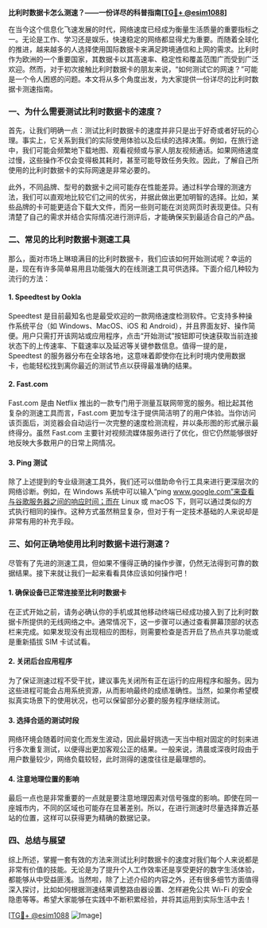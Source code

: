 **比利时数据卡怎么测速？——一份详尽的科普指南[[TG💪+ @esim1088](https://t.me/s/esim1088)]**

在当今这个信息化飞速发展的时代，网络速度已经成为衡量生活质量的重要指标之一。无论是工作、学习还是娱乐，快速稳定的网络都显得尤为重要。而随着全球化的推进，越来越多的人选择使用国际数据卡来满足跨境通信和上网的需求。比利时作为欧洲的一个重要国家，其数据卡以其高速率、稳定性和覆盖范围广而受到广泛欢迎。然而，对于初次接触比利时数据卡的朋友来说，“如何测试它的网速？”可能是一个令人困惑的问题。本文将从多个角度出发，为大家提供一份详尽的比利时数据卡测速指南。

### 一、为什么需要测试比利时数据卡的速度？

首先，让我们明确一点：测试比利时数据卡的速度并非只是出于好奇或者好玩的心理。事实上，它关系到我们的实际使用体验以及后续的选择决策。例如，在旅行途中，我们可能会频繁地下载地图、观看视频或与家人朋友视频通话。如果网络速度过慢，这些操作不仅会变得极其耗时，甚至可能导致任务失败。因此，了解自己所使用的比利时数据卡的实际网速是非常必要的。

此外，不同品牌、型号的数据卡之间可能存在性能差异。通过科学合理的测速方法，我们可以直观地比较它们之间的优劣，并据此做出更加明智的选择。比如，某些品牌的卡可能更适合下载大文件，而另一些则可能在浏览网页时表现更佳。只有清楚了自己的需求并结合实际情况进行测评后，才能确保买到最适合自己的产品。

### 二、常见的比利时数据卡测速工具

那么，面对市场上琳琅满目的比利时数据卡，我们应该如何开始测试呢？幸运的是，现在有许多简单易用且功能强大的在线测速工具可供选择。下面介绍几种较为流行的方法：

#### 1. Speedtest by Ookla
Speedtest 是目前最知名也是最受欢迎的一款网络速度检测软件。它支持多种操作系统平台（如 Windows、MacOS、iOS 和 Android），并且界面友好、操作简便。用户只需打开该网站或应用程序，点击“开始测试”按钮即可快速获取当前连接状态下的上传速率、下载速率以及延迟等关键参数信息。值得一提的是，Speedtest 的服务器分布在全球各地，这意味着即使你在比利时境内使用数据卡，也能轻松找到离你最近的测试节点以获得最准确的结果。

#### 2. Fast.com
Fast.com 是由 Netflix 推出的一款专门用于测量互联网带宽的服务。相比起其他复杂的测速工具而言，Fast.com 更加专注于提供简洁明了的用户体验。当你访问该页面后，浏览器会自动运行一次完整的速度检测流程，并以条形图的形式展示最终得分。虽然 Fast.com 主要针对视频流媒体服务进行了优化，但它仍然能够很好地反映大多数用户的日常上网情况。

#### 3. Ping 测试
除了上述提到的专业级测速工具外，我们还可以借助命令行工具来进行更深层次的网络诊断。例如，在 Windows 系统中可以输入“ping www.google.com”来查看与谷歌服务器之间的响应时间；而在 Linux 或 macOS 下，则可以通过类似的方式执行相同的操作。这种方式虽然稍显复杂，但对于有一定技术基础的人来说却是非常有用的补充手段。

### 三、如何正确地使用比利时数据卡进行测速？

尽管有了先进的测速工具，但如果不懂得正确的操作步骤，仍然无法得到可靠的数据结果。接下来就让我们一起来看看具体应该如何操作吧！

#### 1. 确保设备已正常连接至比利时数据卡
在正式开始之前，请务必确认你的手机或其他移动终端已经成功接入到了比利时数据卡所提供的无线网络之中。通常情况下，这一步骤可以通过查看屏幕顶部的状态栏来完成。如果发现没有出现相应的图标，则需要检查是否开启了热点共享功能或是重新插拔 SIM 卡试试看。

#### 2. 关闭后台应用程序
为了保证测速过程不受干扰，建议事先关闭所有正在运行的应用程序和服务。因为这些进程可能会占用系统资源，从而影响最终的成绩准确性。当然，如果你希望模拟真实场景下的使用状况，也可以保留部分必要的服务程序继续测试。

#### 3. 选择合适的测试时段
网络环境会随着时间变化而发生波动，因此最好挑选一天当中相对固定的时刻来进行多次重复测试，以便得出更加客观公正的结果。一般来说，清晨或深夜时段由于用户数量较少，网络负载较轻，此时测得的速度往往是最理想的。

#### 4. 注意地理位置的影响
最后一点也是非常重要的一点就是要注意地理因素对信号强度的影响。即使在同一座城市内，不同的区域也可能存在显著差别。所以，在进行测速时尽量选择靠近基站的位置，这样可以获得更为精确的数据记录。

### 四、总结与展望

综上所述，掌握一套有效的方法来测试比利时数据卡的速度对我们每个人来说都是非常有价值的技能。无论是为了提升个人工作效率还是享受更好的数字生活体验，都能够从中受益匪浅。当然啦，除了上述介绍的内容之外，还有很多细节方面值得深入探讨，比如如何根据测速结果调整路由器设置、怎样避免公共 Wi-Fi 的安全隐患等等。希望大家能够在实践中不断积累经验，并将其运用到实际生活中去！

[[TG💪+ @esim1088](https://t.me/s/esim1088) ![Image](https://i.postimg.cc/4NQfJmqS/Snipaste-2025-05-13-00-14-12.png)]